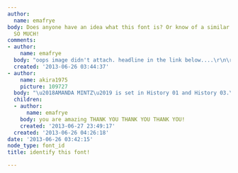 ```yaml
---
author:
  name: emafrye
body: Does anyone have an idea what this font is? Or know of a similar typeface? THANKS
  SO MUCH!
comments:
- author:
    name: emafrye
  body: "oops image didn't attach. headline in the link below....\r\n\r\nhttp://www.amandamintz.com/#/about-agency\r\n\r\n"
  created: '2013-06-26 03:44:37'
- author:
    name: akira1975
    picture: 109727
  body: "\u2018AMANDA MINTZ\u2019 is set in History 01 and History 03.\r\nhttps://www.typotheque.com/fonts/history"
  children:
  - author:
      name: emafrye
    body: you are amazing THANK YOU THANK YOU THANK YOU!
    created: '2013-06-27 23:49:17'
  created: '2013-06-26 04:26:18'
date: '2013-06-26 03:42:15'
node_type: font_id
title: identify this font!

---
```

